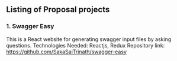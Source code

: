 ## Listing of Proposal projects

### 1. Swagger Easy

This is a React website for generating swagger input files by asking questions.
Technologies Needed: Reactjs, Redux
Repository link: https://github.com/SakaSaiTrinath/swagger-easy
